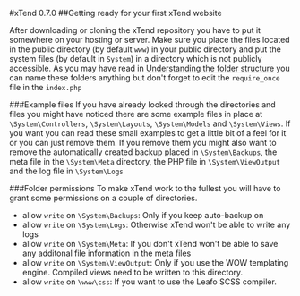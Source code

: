 #xTend 0.7.0
##Getting ready for your first xTend website

After downloading or cloning the xTend repository you have to put it somewhere on your hosting or server.
Make sure you place the files located in the public directory (by default `www`) in your public directory and put the system files (by default in `System`) in a directory which is not publicly accessible. As you may have read in [Understanding the folder structure](/0.7.x/Understanding%20the%20folder%20structure) you can name these folders anything but don't forget to edit the `require_once` file in the `index.php`

###Example files
If you have already looked through the directories and files you might have noticed there are some example files in place at `\System\Controllers`, `\System\Layouts`, `\System\Models` and `\System\Views`. If you want you can read these small examples to get a little bit of a feel for it or you can just remove them. If you remove them you might also want to remove the automatically created backup placed in `\System\Backups`, the meta file in the `\System\Meta` directory, the PHP file in `\System\ViewOutput` and the log file in `\System\Logs`

###Folder permissions
To make xTend work to the fullest you will have to grant some permissions on a couple of directories.
* allow `write` on `\System\Backups`: Only if you keep auto-backup on
* allow `write` on `\System\Logs`: Otherwise xTend won't be able to write any logs
* allow `write` on `\System\Meta`: If you don't xTend won't be able to save any additonal file information in the meta files
* allow `write` on `\System\ViewOutput`: Only if you use the WOW templating engine. Compiled views need to be written to this directory.
* allow `write` on `\www\css`: If you want to use the Leafo SCSS compiler.

